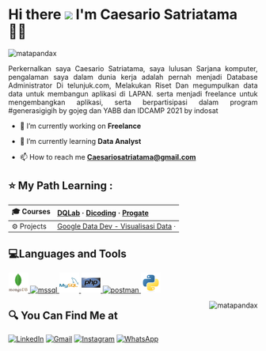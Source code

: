 # Hi there <img src="https://github.com/TheDudeThatCode/TheDudeThatCode/blob/master/Assets/Hi.gif" width="30px"> I'm Caesario Satriatama 🧑🏻
<p align="left"> <img src="https://komarev.com/ghpvc/?username=matapandax&label=Profile%20views&color=0e75b6&style=flat" alt="matapandax" /> </p>
<p align="justify">
  Perkernalkan saya Caesario Satriatama, saya lulusan Sarjana komputer, pengalaman saya dalam dunia kerja adalah pernah menjadi Database Administrator Di telunjuk.com, Melakukan Riset Dan megumpulkan data data untuk membangun aplikasi di LAPAN. serta menjadi freelance untuk mengembangkan aplikasi, serta berpartisipasi dalam program #generasigigih by gojeg dan YABB dan IDCAMP 2021 by indosat
</p>

- 🔭 I’m currently working on **Freelance**

- 🌱 I’m currently learning **Data Analyst**

- 📫 How to reach me **Caesariosatriatama@gmail.com**

 ## ⭐ My Path Learning :

| 🎓 Courses | [DQLab]() · [Dicoding]() · [Progate]() |
|:--------|:--------------------|
| ⚙ Projects | [Google Data Dev - Visualisasi Data](https://github.com/matapandax/Googledatastudio-Visualisasi) ·  | 

## 💻Languages and Tools 
<p align="left"> <a href="https://www.mongodb.com/" target="_blank"> <img src="https://raw.githubusercontent.com/devicons/devicon/master/icons/mongodb/mongodb-original-wordmark.svg" alt="mongodb" width="40" height="40"/> </a> <a href="https://www.microsoft.com/en-us/sql-server" target="_blank"> <img src="https://www.svgrepo.com/show/303229/microsoft-sql-server-logo.svg" alt="mssql" width="40" height="40"/> </a> <a href="https://www.mysql.com/" target="_blank"> <img src="https://raw.githubusercontent.com/devicons/devicon/master/icons/mysql/mysql-original-wordmark.svg" alt="mysql" width="40" height="40"/> </a> <a href="https://www.php.net" target="_blank"> <img src="https://raw.githubusercontent.com/devicons/devicon/master/icons/php/php-original.svg" alt="php" width="40" height="40"/> </a> <a href="https://postman.com" target="_blank"> <img src="https://www.vectorlogo.zone/logos/getpostman/getpostman-icon.svg" alt="postman" width="40" height="40"/> </a> <a href="https://www.python.org" target="_blank"> <img src="https://raw.githubusercontent.com/devicons/devicon/master/icons/python/python-original.svg" alt="python" width="40" height="40"/> </a> </p>

<p><img align="right" src="https://github-readme-stats.vercel.app/api/top-langs?username=matapandax&show_icons=true&locale=en&layout=compact" alt="matapandax" /></p>


## 🔍 You Can Find Me at

<p>
  <a href="https://www.linkedin.com/in/caesario-satriatama-92526688/" target="_blank"><img alt="LinkedIn" src="https://img.shields.io/badge/linkedin-%230077B5.svg?&style=for-the-badge&logo=linkedin&logoColor=white" /></a>  
  <a href="mailto:caesariosatriatama@gmail.com" target="_blank"><img alt="Gmail" src="https://img.shields.io/badge/gmail-D14836?&style=for-the-badge&logo=gmail&logoColor=white"/></a>    
  <a href="https://www.instagram.com/matapandax/" target="_blank"><img alt="Instagram" src="https://img.shields.io/badge/instagram-%23E4405F.svg?&style=for-the-badge&logo=instagram&logoColor=white" /></a>  
<!--      -->
  <a href="https://wa.me/" target="_blank"><img alt="WhatsApp" src="https://img.shields.io/badge/WhatsApp-25D366?style=for-the-badge&logo=whatsapp&logoColor=white" /></a>  
</p>

<!---
matapandax/matapandax is a ✨ special ✨ repository because its `README.md` (this file) appears on your GitHub profile.
You can click the Preview link to take a look at your changes.
--->
